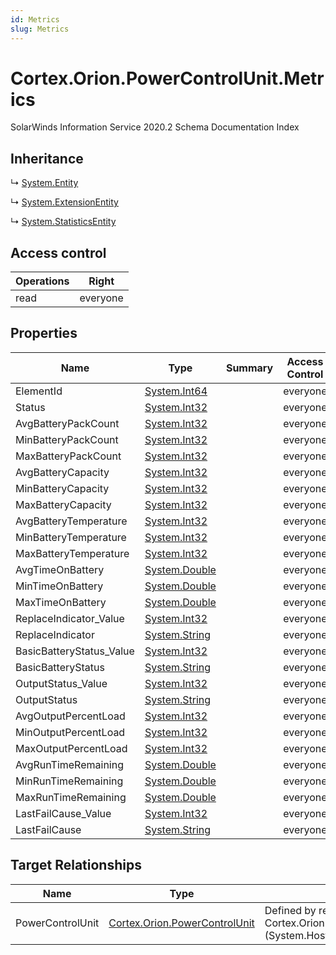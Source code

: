 ```yaml
---
id: Metrics
slug: Metrics
---
```


# Cortex.Orion.PowerControlUnit.Metrics

SolarWinds Information Service 2020.2 Schema Documentation Index

## Inheritance

↳ [System.Entity](./../System/Entity)

↳ [System.ExtensionEntity](./../System/ExtensionEntity)

↳ [System.StatisticsEntity](./../System/StatisticsEntity)

## Access control

| Operations | Right |
| ------ | ------ |
| read | everyone |

## Properties

| Name | Type | Summary | Access Control |
| ------ | ------ | ------ | ------ |
| ElementId | [System.Int64](https://docs.microsoft.com/en-us/dotnet/api/system.int64) |  | everyone |
| Status | [System.Int32](https://docs.microsoft.com/en-us/dotnet/api/system.int32) |  | everyone |
| AvgBatteryPackCount | [System.Int32](https://docs.microsoft.com/en-us/dotnet/api/system.int32) |  | everyone |
| MinBatteryPackCount | [System.Int32](https://docs.microsoft.com/en-us/dotnet/api/system.int32) |  | everyone |
| MaxBatteryPackCount | [System.Int32](https://docs.microsoft.com/en-us/dotnet/api/system.int32) |  | everyone |
| AvgBatteryCapacity | [System.Int32](https://docs.microsoft.com/en-us/dotnet/api/system.int32) |  | everyone |
| MinBatteryCapacity | [System.Int32](https://docs.microsoft.com/en-us/dotnet/api/system.int32) |  | everyone |
| MaxBatteryCapacity | [System.Int32](https://docs.microsoft.com/en-us/dotnet/api/system.int32) |  | everyone |
| AvgBatteryTemperature | [System.Int32](https://docs.microsoft.com/en-us/dotnet/api/system.int32) |  | everyone |
| MinBatteryTemperature | [System.Int32](https://docs.microsoft.com/en-us/dotnet/api/system.int32) |  | everyone |
| MaxBatteryTemperature | [System.Int32](https://docs.microsoft.com/en-us/dotnet/api/system.int32) |  | everyone |
| AvgTimeOnBattery | [System.Double](https://docs.microsoft.com/en-us/dotnet/api/system.double) |  | everyone |
| MinTimeOnBattery | [System.Double](https://docs.microsoft.com/en-us/dotnet/api/system.double) |  | everyone |
| MaxTimeOnBattery | [System.Double](https://docs.microsoft.com/en-us/dotnet/api/system.double) |  | everyone |
| ReplaceIndicator_Value | [System.Int32](https://docs.microsoft.com/en-us/dotnet/api/system.int32) |  | everyone |
| ReplaceIndicator | [System.String](https://docs.microsoft.com/en-us/dotnet/api/system.string) |  | everyone |
| BasicBatteryStatus_Value | [System.Int32](https://docs.microsoft.com/en-us/dotnet/api/system.int32) |  | everyone |
| BasicBatteryStatus | [System.String](https://docs.microsoft.com/en-us/dotnet/api/system.string) |  | everyone |
| OutputStatus_Value | [System.Int32](https://docs.microsoft.com/en-us/dotnet/api/system.int32) |  | everyone |
| OutputStatus | [System.String](https://docs.microsoft.com/en-us/dotnet/api/system.string) |  | everyone |
| AvgOutputPercentLoad | [System.Int32](https://docs.microsoft.com/en-us/dotnet/api/system.int32) |  | everyone |
| MinOutputPercentLoad | [System.Int32](https://docs.microsoft.com/en-us/dotnet/api/system.int32) |  | everyone |
| MaxOutputPercentLoad | [System.Int32](https://docs.microsoft.com/en-us/dotnet/api/system.int32) |  | everyone |
| AvgRunTimeRemaining | [System.Double](https://docs.microsoft.com/en-us/dotnet/api/system.double) |  | everyone |
| MinRunTimeRemaining | [System.Double](https://docs.microsoft.com/en-us/dotnet/api/system.double) |  | everyone |
| MaxRunTimeRemaining | [System.Double](https://docs.microsoft.com/en-us/dotnet/api/system.double) |  | everyone |
| LastFailCause_Value | [System.Int32](https://docs.microsoft.com/en-us/dotnet/api/system.int32) |  | everyone |
| LastFailCause | [System.String](https://docs.microsoft.com/en-us/dotnet/api/system.string) |  | everyone |

## Target Relationships

| Name | Type | Notes |
| ------ | ------ | ------ |
| PowerControlUnit | [Cortex.Orion.PowerControlUnit](./../Cortex.Orion/PowerControlUnit) | Defined by relationship Cortex.Orion.PowerControlUnitToMetrics (System.Hosting) |

